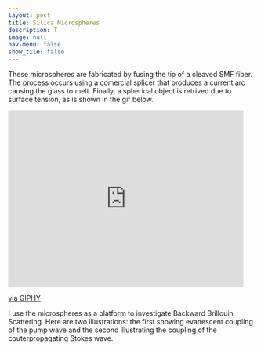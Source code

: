 ```yaml
---
layout: post
title: Silica Microspheres
description: T
image: null
nav-menu: false
show_tile: false
---
```


<p>These microspheres are fabricated by fusing the tip of a cleaved SMF fiber. The process occurs using a comercial splicer that produces a current arc causing the glass to melt. Finally, a spherical object is retrived due to surface tension, as is shown in the gif below.</p>

<iframe src="https://giphy.com/embed/W6pedlNo0e2f4hklw9" width="480" height="360" frameBorder="0" class="giphy-embed" allowFullScreen></iframe><p><a href="https://giphy.com/gifs/W6pedlNo0e2f4hklw9">via GIPHY</a></p>

<p>I use the microspheres as a platform to investigate Backward Brillouin Scattering. Here are two illustrations: the first showing evanescent coupling of the pump wave and the second illustrating the coupling of the couterpropagating Stokes wave.</p>

<span class="image fit"><img src="{% link assets/images/pump.png %}" alt="" /></span>
<span class="image fit"><img src="{% link assets/images/stokes.png %}" alt="" /></span>